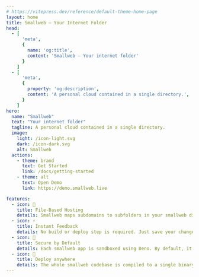 ```yaml
---
# https://vitepress.dev/reference/default-theme-home-page
layout: home
title: Smallweb – Your Internet Folder
head:
  - [
      'meta',
      {
        name: 'og:title',
        content: 'Smallweb – Your internet folder'
      }
    ]
  - [
      'meta',
      {
        property: 'og:description',
        content: 'A personal cloud contained in a single directory.',
      }
    ]
hero:
  name: "Smallweb"
  text: "Your internet folder"
  tagline: A personal cloud contained in a single directory.
  image:
    light: /icon-light.svg
    dark: /icon-dark.svg
    alt: Smallweb
  actions:
    - theme: brand
      text: Get Started
      link: /docs/getting-started
    - theme: alt
      text: Open Demo
      link: https://demo.smallweb.live

features:
  - icon: 📂
    title: File-Based Hosting
    details: Smallweb maps subdomains to subfolders in your smallweb directory. Creating a new app is as simple as running `mkdir ~/smallweb/<app-name>`.
  - icon: ⚡
    title: Instant Feedback
    details: No build or deploy step is required. Just save your changes and refresh your browser.
  - icon: 🔐
    title: Secure by Default
    details: Each smallweb app is sandboxed using Deno. By default, it only has access to its own folder.
  - icon: 🚀
    title: Deploy anywhere
    details: The whole smallweb codebase is compiled to a single binary. You can run it on your local machine, a remote server, or both.
---
```


